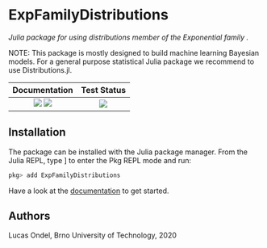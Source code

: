 # ExpFamilyDistributions

*Julia package for using distributions member of the Exponential
family .*

NOTE: This package is mostly designed to build machine learning
Bayesian models. For a general purpose statistical Julia package we
recommend to use Distributions.jl.

| **Documentation**  | **Test Status**   |
|:------------------:|:-----------------:|
| [![](https://img.shields.io/badge/docs-stable-blue.svg)](https://lucasondel.github.io/ExpFamilyDistributions/stable) [![](https://img.shields.io/badge/docs-dev-blue.svg)](https://lucasondel.github.io/ExpFamilyDistributions/dev) | ![](https://github.com/lucasondel/ExpFamilyDistributions/workflows/Test/badge.svg) |

## Installation

The package can be installed with the Julia package manager.
From the Julia REPL, type ] to enter the Pkg REPL mode and run:

```julia
pkg> add ExpFamilyDistributions
```

Have a look at the [documentation](https://lucasondel.github.io/ExpFamilyDistributions/stable/)
to get started.

## Authors

Lucas Ondel, Brno University of Technology, 2020

